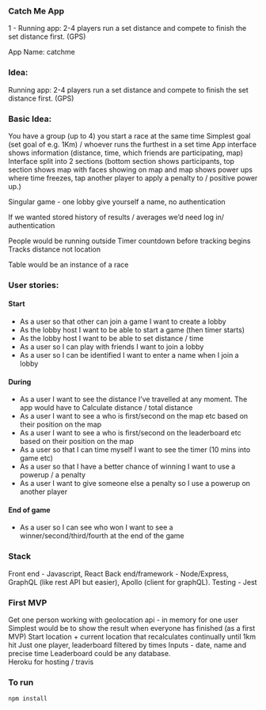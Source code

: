 ### Catch Me App

1 - Running app: 2-4 players run a set distance and compete to finish the set distance first. (GPS)

App Name:
catchme

### Idea:

Running app: 2-4 players run a set distance and compete to finish the set distance first. (GPS)

### Basic Idea:

You have a group (up to 4) you start a race at the same time
Simplest goal (set goal of e.g. 1Km) / whoever runs the furthest in a set time
App interface shows information (distance, time, which friends are participating, map)
Interface split into 2 sections (bottom section shows participants, top section shows map with faces showing on map and map shows power ups where time freezes, tap another player to apply a penalty to / positive power up.)

Singular game - one lobby give yourself a name, no authentication

If we wanted stored history of results / averages we’d need log in/ authentication

People would be running outside
Timer countdown before tracking begins
Tracks distance not location

Table would be an instance of a race

### User stories:

#### Start

- As a user so that other can join a game I want to create a lobby
- As the lobby host I want to be able to start a game (then timer starts)
- As the lobby host I want to be able to set distance / time
- As a user so I can play with friends I want to join a lobby
- As a user so I can be identified I want to enter a name when I join a lobby

#### During

- As a user I want to see the distance I’ve travelled at any moment. The app would have to Calculate distance / total distance
- As a user I want to see a who is first/second on the map etc based on their position on the map
- As a user I want to see a who is first/second on the leaderboard etc based on their position on the map
- As a user so that I can time myself I want to see the timer (10 mins into game etc)
- As a user so that I have a better chance of winning I want to use a powerup / a penalty
- As a user I want to give someone else a penalty so I use a powerup on another player

#### End of game

- As a user so I can see who won I want to see a winner/second/third/fourth at the end of the game

### Stack

Front end - Javascript, React
Back end/framework - Node/Express, GraphQL (like rest API but easier), Apollo (client for graphQL).
Testing - Jest

### First MVP

Get one person working with geolocation api - in memory for one user
Simplest would be to show the result when everyone has finished (as a first MVP)
Start location + current location that recalculates continually until 1km hit
Just one player, leaderboard filtered by times
Inputs - date, name and precise time
Leaderboard could be any database.  
Heroku for hosting / travis

### To run 

```
npm install 

```
